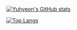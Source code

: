 [![Yuhyeon's GitHub stats](https://github-readme-stats.vercel.app/api?username=klyhyeon)](https://github.com/klyhyeon/github-readme-stats)

[![Top Langs](https://github-readme-stats.vercel.app/api/top-langs/?username=klyhyeon)](https://github.com/klyhyeon/github-readme-stats)
